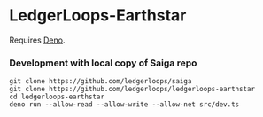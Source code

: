 # LedgerLoops-Earthstar

Requires [Deno](https://deno.com).

### Development with local copy of Saiga repo
```
git clone https://github.com/ledgerloops/saiga
git clone https://github.com/ledgerloops/ledgerloops-earthstar
cd ledgerloops-earthstar
deno run --allow-read --allow-write --allow-net src/dev.ts
```